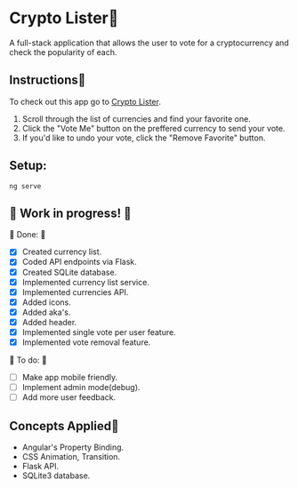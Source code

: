 # Crypto Lister🏴

A full-stack application that allows the user to vote for a cryptocurrency and check the popularity of each.

## Instructions📜

To check out this app go to <a href="https://crypto-lister.vercel.app/">Crypto Lister</a>.

1) Scroll through the list of currencies and find your favorite one.
2) Click the "Vote Me" button on the preffered currency to send your vote.
3) If you'd like to undo your vote, click the "Remove Favorite" button.

## Setup:

```
ng serve
```

## 🚧 Work in progress! 🚧

🚩 Done: 🚩
- [x] Created currency list.
- [x] Coded API endpoints via Flask.
- [x] Created SQLite database.
- [x] Implemented currency list service.
- [x] Implemented currencies API.
- [x] Added icons.
- [x] Added aka's.
- [x] Added header.
- [x] Implemented single vote per user feature.
- [X] Implemented vote removal feature. 

🚩 To do: 🚩
- [ ] Make app mobile friendly.
- [ ] Implement admin mode(debug).
- [ ] Add more user feedback.

<!--
## Preview🏳️ -->

## Concepts Applied🏴

- Angular's Property Binding.
- CSS Animation, Transition.
- Flask API.
- SQLite3 database.

